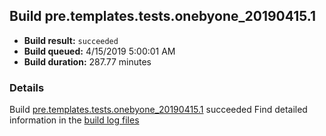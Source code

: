 ## Build pre.templates.tests.onebyone_20190415.1
- **Build result:** `succeeded`
- **Build queued:** 4/15/2019 5:00:01 AM
- **Build duration:** 287.77 minutes
### Details
Build [pre.templates.tests.onebyone_20190415.1](https://winappstudio.visualstudio.com/web/build.aspx?pcguid=a4ef43be-68ce-4195-a619-079b4d9834c2&builduri=vstfs%3a%2f%2f%2fBuild%2fBuild%2f27585) succeeded
Find detailed information in the [build log files](https://uwpctdiags.blob.core.windows.net/buildlogs/pre.templates.tests.onebyone_20190415.1_logs.zip)

